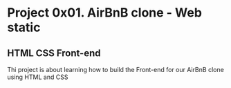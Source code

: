 # Project 0x01. AirBnB clone - Web static
## HTML CSS Front-end
Thi project is about learning how to build the Front-end for our AirBnB clone using HTML and CSS
